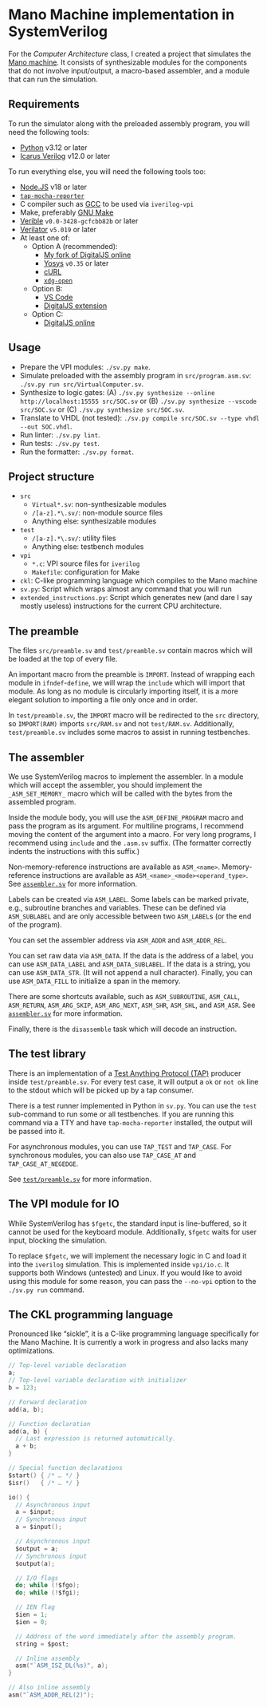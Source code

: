 # Mano Machine implementation in SystemVerilog

For the *Computer Architecture* class, I created a project that simulates the
[Mano machine](https://en.wikipedia.org/wiki/Mano_machine). It consists of
synthesizable modules for the components that do not involve input/output, a
macro-based assembler, and a module that can run the simulation.

## Requirements

To run the simulator along with the preloaded assembly program, you will need
the following tools:

- [Python](https://www.python.org/) v3.12 or later
- [Icarus Verilog](https://steveicarus.github.io/iverilog/) v12.0 or later

To run everything else, you will need the following tools too:

- [Node.JS](https://nodejs.org/) v18 or later
- [`tap-mocha-reporter`](https://www.npmjs.com/package/tap-mocha-reporter)
- C compiler such as [GCC](https://gcc.gnu.org/) to be used via `iverilog-vpi`
- Make, preferably [GNU Make](https://www.gnu.org/software/make/)
- [Verible](https://chipsalliance.github.io/verible/) `v0.0-3428-gcfcbb82b` or later
- [Verilator](https://verilator.org/) `v5.019` or later
- At least one of:
  - Option A (recommended):
    - [My fork of DigitalJS online](https://github.com/esdmr/digitaljs-online)
    - [Yosys](https://yosyshq.net/yosys/) `v0.35` or later
    - [cURL](https://curl.se/)
    - [`xdg-open`](http://portland.freedesktop.org/doc/xdg-open.html)
  - Option B:
    - [VS Code](https://code.visualstudio.com/)
    - [DigitalJS extension](https://marketplace.visualstudio.com/items?itemName=yuyichao.digitaljs)
  - Option C:
    - [DigitalJS online](http://digitaljs.tilk.eu/)

## Usage

- Prepare the VPI modules:
  `./sv.py make`.
- Simulate preloaded with the assembly program in
  `src/program.asm.sv`:
  `./sv.py run src/VirtualComputer.sv`.
- Synthesize to logic gates:
  (A) `./sv.py synthesize --online http://localhost:15555 src/SOC.sv` or
  (B) `./sv.py synthesize --vscode src/SOC.sv` or
  (C) `./sv.py synthesize src/SOC.sv`.
- Translate to VHDL (not tested):
  `./sv.py compile src/SOC.sv --type vhdl --out SOC.vhdl`.
- Run linter:
  `./sv.py lint`.
- Run tests:
  `./sv.py test`.
- Run the formatter:
  `./sv.py format`.

## Project structure

- `src`
  - `Virtual*.sv`: non-synthesizable modules
  - `/[a-z].*\.sv/`: non-module source files
  - Anything else: synthesizable modules
- `test`
  - `/[a-z].*\.sv/`: utility files
  - Anything else: testbench modules
- `vpi`
  - `*.c`: VPI source files for `iverilog`
  - `Makefile`: configuration for Make
- `ckl`: C-like programming language which compiles to the Mano machine
- `sv.py`: Script which wraps almost any command that you will run
- `extended_instructions.py`: Script which generates new (and dare I say mostly
  useless) instructions for the current CPU architecture.

## The preamble

The files `src/preamble.sv` and `test/preamble.sv` contain macros which will be
loaded at the top of every file.

An important macro from the preamble is `IMPORT`. Instead of wrapping each
module in `ifndef`-`define`, we will wrap the `include` which will import that
module. As long as no module is circularly importing itself, it is a more
elegant solution to importing a file only once and in order.

In `test/preamble.sv`, the `IMPORT` macro will be redirected to the `src`
directory, so `IMPORT(RAM)` imports `src/RAM.sv` and not `test/RAM.sv`.
Additionally, `test/preamble.sv` includes some macros to assist in running
testbenches.

## The assembler

We use SystemVerilog macros to implement the assembler. In a module which will
accept the assembler, you should implement the `_ASM_SET_MEMORY_` macro which
will be called with the bytes from the assembled program.

Inside the module body, you will use the `ASM_DEFINE_PROGRAM` macro and pass the
program as its argument. For multiline programs, I recommend moving the content
of the argument into a macro. For very long programs, I recommend using `include`
and the `.asm.sv` suffix. (The formatter correctly indents the instructions with
this suffix.)

Non-memory-reference instructions are available as `ASM_<name>`.
Memory-reference instructions are available as
`ASM_<name>_<mode><operand_type>`. See [`assembler.sv`](src/assembler.sv) for
more information.

Labels can be created via `ASM_LABEL`. Some labels can be marked private, e.g.,
subroutine branches and variables. These can be defined via `ASM_SUBLABEL` and
are only accessible between two `ASM_LABEL`s (or the end of the program).

You can set the assembler address via `ASM_ADDR` and `ASM_ADDR_REL`.

You can set raw data via `ASM_DATA`. If the data is the address of a label, you
can use `ASM_DATA_LABEL` and `ASM_DATA_SUBLABEL`. If the data is a string, you
can use `ASM_DATA_STR`. (It will not append a null character). Finally, you can
use `ASM_DATA_FILL` to initialize a span in the memory.

There are some shortcuts available, such as `ASM_SUBROUTINE`, `ASM_CALL`,
`ASM_RETURN`, `ASM_ARG_SKIP`, `ASM_ARG_NEXT`, `ASM_SHR`, `ASM_SHL`, and
`ASM_ASR`.  See [`assembler.sv`](src/assembler.sv) for more information.

Finally, there is the `disassemble` task which will decode an instruction.

## The test library

There is an implementation of a [Test Anything Protocol
(TAP)](https://testanything.org/) producer inside `test/preamble.sv`. For every
test case, it will output a `ok` or `not ok` line to the stdout which will be
picked up by a tap consumer.

There is a test runner implemented in Python in `sv.py`. You can use the `test`
sub-command to run some or all testbenches. If you are running this command via
a TTY and have `tap-mocha-reporter` installed, the output will be passed into
it.

For asynchronous modules, you can use `TAP_TEST` and `TAP_CASE`. For synchronous
modules, you can also use `TAP_CASE_AT` and `TAP_CASE_AT_NEGEDGE`.

See [`test/preamble.sv`](test/preamble.sv) for more information.

## The VPI module for IO

While SystemVerilog has `$fgetc`, the standard input is line-buffered, so it
cannot be used for the keyboard module. Additionally, `$fgetc` waits for user
input, blocking the simulation.

To replace `$fgetc`, we will implement the necessary logic in C and load it into
the `iverilog` simulation. This is implemented inside `vpi/io.c`. It supports
both Windows (untested) and Linux. If you would like to avoid using this module
for some reason, you can pass the `--no-vpi` option to the `./sv.py run`
command.

## The CKL programming language

Pronounced like “sickle”, it is a C-like programming language specifically for
the Mano Machine. It is currently a work in progress and also lacks many
optimizations.

```c
// Top-level variable declaration
a;
// Top-level variable declaration with initializer
b = 123;

// Forward declaration
add(a, b);

// Function declaration
add(a, b) {
  // Last expression is returned automatically.
  a + b;
}

// Special function declarations
$start() { /* … */ }
$isr()   { /* … */ }

io() {
  // Asynchronous input
  a = $input;
  // Synchronous input
  a = $input();

  // Asynchronous input
  $output = a;
  // Synchronous input
  $output(a);

  // I/O flags
  do; while (!$fgo);
  do; while (!$fgi);

  // IEN flag
  $ien = 1;
  $ien = 0;

  // Address of the word immediately after the assembly program.
  string = $post;

  // Inline assembly
  asm("`ASM_ISZ_DL(%s)", a);
}

// Also inline assembly
asm("`ASM_ADDR_REL(2)");
```
